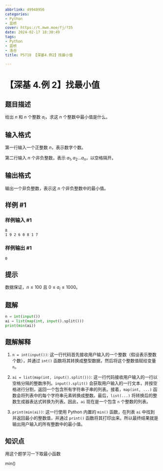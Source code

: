 ```yaml
---
abbrlink: d9940956
categories:
- Python
- 蓝桥
cover: https://t.mwm.moe/fj/?35
date: 2024-02-17 18:30:49
tags:
- Python
- 蓝桥
- 洛谷
title: P5718 【深基4.例2】找最小值

---
```


# 【深基 4.例 2】找最小值

## 题目描述

给出 $n$ 和 $n$ 个整数 $a_i$，求这 $n$ 个整数中最小值是什么。

## 输入格式

第一行输入一个正整数 $n$，表示数字个数。

第二行输入 $n$ 个非负整数，表示 $a_1,a_2 \dots a_n$，以空格隔开。

## 输出格式

输出一个非负整数，表示这 $n$ 个非负整数中的最小值。

## 样例 #1

### 样例输入 #1

```
8
1 9 2 6 0 8 1 7
```

### 样例输出 #1

```
0
```

## 提示

数据保证，$n\le100$ 且 $0\le a_i \le 1000$。

## 题解

```py
n = int(input())
ai = list(map(int, input().split()))
print(min(ai))

```

## 题解解释

1. `n = int(input())`: 这一行代码首先接收用户输入的一个整数（假设表示整数个数），并通过 `int()` 函数将其转换成整型数据，然后将这个整数值赋给变量 `n`。

2. `ai = list(map(int, input().split()))`: 这一行代码接收用户输入的一行以空格分隔的整数序列。`input().split()` 会获取用户输入的一行文本，并按空格进行分割，返回一个包含所有字符串子串的列表。接着，`map(int, ...)` 函数会将列表中的每个字符串元素转换成整数。最后，`list(...)` 将转换后的整数生成器表达式转换为列表。因此，`ai` 现在是一个包含 `n` 个整数的列表。

3. `print(min(ai))`: 这一行使用 Python 内置的 `min()` 函数，在列表 `ai` 中找到并返回最小的整数值，并通过 `print()` 函数将其打印出来。所以最终结果就是输出用户输入的所有整数中的最小值。

## 知识点

用这个题学习一下取最小函数

min()
